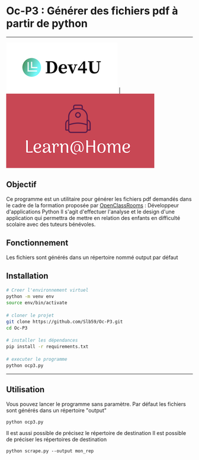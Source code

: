 # Oc-P3 : Générer des fichiers pdf à partir de python
---
![logo](assets/img/logo_dev4u.png) | ![logo](assets/img/logo_learnhome.png)

## Objectif
Ce programme est un utilitaire pour générer les fichiers pdf demandés dans le cadre de la formation 
proposée par [OpenClassRooms](https://openclassrooms.com/fr/) : Développeur d'applications Python
Il s'agit d'effectuer l'analyse et le design d'une application qui permettra de mettre en relation 
des enfants en difficulté scolaire avec des tuteurs bénévoles.

## Fonctionnement
Les fichiers sont générés dans un répertoire nommé output par défaut

## Installation
```bash
# Creer l'environnement virtuel
python -m venv env
source env/bin/activate

# cloner le projet
git clone https://github.com/Slb59/Oc-P3.git
cd Oc-P3

# installer les dépendances
pip install -r requirements.txt

# executer le programme
python ocp3.py
```
---

## Utilisation
Vous pouvez lancer le programme sans paramètre. Par défaut les fichiers sont générés dans un répertoire "output"
```shell
python ocp3.py
```
Il est aussi possible de précisez le répertoire de destination
Il est possible de préciser les répertoires de destination
```shell
python scrape.py --output mon_rep
```

